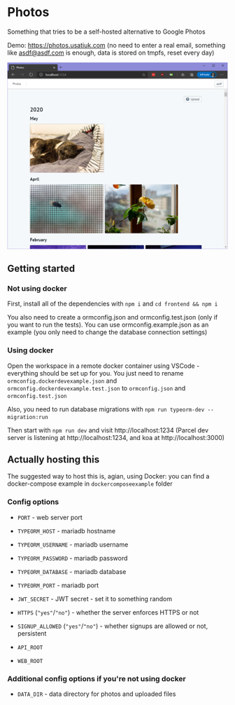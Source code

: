 # Photos

Something that tries to be a self-hosted alternative to Google Photos

Demo: https://photos.usatiuk.com
(no need to enter a real email, something like asdf@asdf.com is enough, data is stored on tmpfs, reset every day)

![screenshot](docs/s1.png)

## Getting started

### Not using docker

First, install all of the dependencies with `npm i` and `cd frontend && npm i`

You also need to create a ormconfig.json and ormconfig.test.json (only if you
want to run the tests). You can use ormconfig.example.json as an example (you
only need to change the database connection settings)

### Using docker

Open the workspace in a remote docker container using VSCode - everything should
be set up for you. You just need to rename `ormconfig.dockerdevexample.json` and
`ormconfig.dockerdevexample.test.json` to `ormconfig.json` and
`ormconfig.test.json`

Also, you need to run database migrations with
`npm run typeorm-dev -- migration:run`

Then start with `npm run dev` and visit http://localhost:1234 (Parcel dev server
is listening at http://localhost:1234, and koa at http://localhost:3000)

## Actually hosting this

The suggested way to host this is, agian, using Docker: you can find a
docker-compose example in `dockercomposeexample` folder

### Config options

* `PORT` - web server port

* `TYPEORM_HOST` - mariadb hostname

* `TYPEORM_USERNAME` - mariadb username

* `TYPEORM_PASSWORD` - mariadb password

* `TYPEORM_DATABASE` - mariadb database

* `TYPEORM_PORT` - mariadb port

* `JWT_SECRET` - JWT secret - set it to something random

* `HTTPS` (`"yes"`/`"no"`) - whether the server enforces HTTPS or not

* `SIGNUP_ALLOWED` (`"yes"`/`"no"`) - whether signups are allowed or not, persistent

* `API_ROOT`

* `WEB_ROOT`

### Additional config options if you're not using docker

* `DATA_DIR` - data directory for photos and uploaded files
